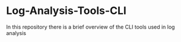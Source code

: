 # Log-Analysis-Tools-CLI
In this repository there is a brief overview of the CLI tools used in log analysis
